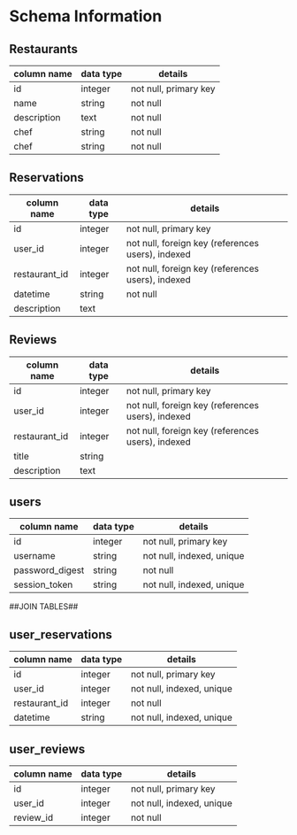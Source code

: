 # Schema Information

## Restaurants
column name | data type | details
------------|-----------|-----------------------
id          | integer   | not null, primary key
name        | string    | not null
description | text      | not null
chef        | string    | not null
chef        | string    | not null

## Reservations
column name | data type | details
------------|-----------|-----------------------
id          | integer   | not null, primary key
user_id     | integer   | not null, foreign key (references users), indexed
restaurant_id| integer   | not null, foreign key (references users), indexed
datetime    | string    | not null
description | text    |

## Reviews
column name | data type | details
------------|-----------|-----------------------
id          | integer   | not null, primary key
user_id     | integer   | not null, foreign key (references users), indexed
restaurant_id| integer   | not null, foreign key (references users), indexed
title       | string    |
description | text    |


## users
column name     | data type | details
----------------|-----------|-----------------------
id              | integer   | not null, primary key
username        | string    | not null, indexed, unique
password_digest | string    | not null
session_token   | string    | not null, indexed, unique

##JOIN TABLES##

## user_reservations
column name     | data type | details
----------------|-----------|-----------------------
id              | integer   | not null, primary key
user_id         | integer   | not null, indexed, unique
restaurant_id   | integer   | not null
datetime        | string    | not null, indexed, unique

## user_reviews
column name     | data type | details
----------------|-----------|-----------------------
id              | integer   | not null, primary key
user_id         | integer   | not null, indexed, unique
review_id       | integer   | not null
